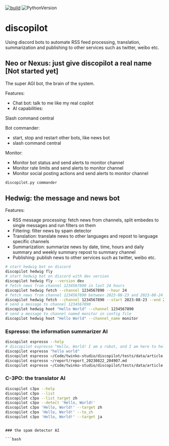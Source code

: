 [![build](https://github.com/twinko-studio/discopilot/actions/workflows/build.yml/badge.svg)](https://github.com/twinko-studio/discopilot/actions/workflows/build.yml)
![PythonVersion](https://img.shields.io/badge/python-3.9%20%7C%203.8%20%7C%203.10%20%7C%203.11-blue)

# discopilot
Using discord bots to automate RSS feed processing, translation, summarization and publishing to other services such as twitter, weibo etc.


## Neo or Nexus: just give discopilot a real name [Not started yet]

The super AGI bot, the brain of the system.

Features:

- Chat bot: talk to me like my real copilot
- AI capabilities: 

Slash command central

Bot commander:

- start, stop and restart other bots, like news bot
- slash command central

Monitor:

- Monitor bot status and send alerts to monitor channel
- Monitor rate limits and send alerts to monitor channel
- Monitor social posting actions and send alerts to monitor channel

```bash
discopilot.py commander
```

## Hedwig: the message and news bot

Features:

- RSS message processing: fetch news from channels, split embedes to single messages and run filters on them
- Filtering: filter news by spam detector
- Translation: translate news to other languages and repost to language specific channels
- Summarization: summarize news by date, time, hours and daily summary and weekly summary repost to summary channel
- Publishing: publish news to other services such as twitter, weibo etc.


```bash
# start hedwig bot on discord
discopilot hedwig fly 
# start hedwig bot on discord with dev version
discopilot hedwig fly --version dev 
# fetch news from channel 1234567890 in last 24 hours
discopilot hedwig fetch --channel 1234567890 --hour 24 
# fetch news from channel 1234567890 between 2023-08-23 and 2023-08-24
discopilot hedwig fetch --channel 1234567890 --start 2023-08-23 --end 2023-08-24 
# send a message to channel 1234567890
discopilot hedwig hoot "Hello World" --channel 1234567890
# send a message to channel named monitor in config file
discopilot hedwig hoot "Hello World" --channel_name monitor
```

### Espresso: the information summarizer AI

```bash
discopilot espresso --help
# discopilot espresso "Hello, World! I am a robot, and I am here to help you."
discopilot espresso "hello world"
discopilot espresso ~/Code/twinko-studio/discopilot/tests/data/article.txt
discopilot espresso ~/report/report_20230822_204907.md 
discopilot espresso ~/Code/twinko-studio/discopilot/tests/data/article.txt --model_id sshleifer/distilbart-cnn-12-6
```

### C-3PO: the translator AI

```bash
discopilot c3po --help
discopilot c3po --list
discopilot c3po --list_target zh
discopilot c3po --detect 'Hello, World!'
discopilot c3po 'Hello, World!' --target zh
discopilot c3po 'Hello, World!' --to_zh
discopilot c3po 'Hello, World!' --target ja
```

```

### the spam detector AI

```bash

```